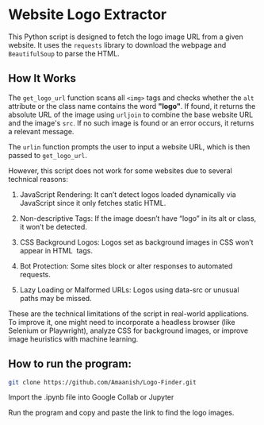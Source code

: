 # Website Logo Extractor

This Python script is designed to fetch the logo image URL from a given website. It uses the `requests` library to download the webpage and `BeautifulSoup` to parse the HTML.

##  How It Works

The `get_logo_url` function scans all `<img>` tags and checks whether the `alt` attribute or the class name contains the word **"logo"**. If found, it returns the absolute URL of the image using `urljoin` to combine the base website URL and the image's `src`. If no such image is found or an error occurs, it returns a relevant message.

The `urlin` function prompts the user to input a website URL, which is then passed to `get_logo_url`.


However, this script does not work for some websites due to several technical reasons:

1. JavaScript Rendering: It can’t detect logos loaded dynamically via JavaScript since it only fetches static HTML.

2. Non-descriptive Tags: If the image doesn’t have “logo” in its alt or class, it won’t be detected.

3. CSS Background Logos: Logos set as background images in CSS won’t appear in HTML <img> tags.

4. Bot Protection: Some sites block or alter responses to automated requests.

5. Lazy Loading or Malformed URLs: Logos using data-src or unusual paths may be missed.

These are the technical limitations of the script in real-world applications. To improve it, one might need to incorporate a headless browser (like Selenium or Playwright), analyze CSS for background images, or improve image heuristics with machine learning.

## How to run the program:

``` bash
git clone https://github.com/Amaanish/Logo-Finder.git
```
Import the .ipynb file into Google Collab or Jupyter

Run the program and copy and paste the link to find the logo images.


